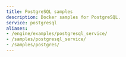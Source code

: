```yaml
---
title: PostgreSQL samples
description: Docker samples for PostgreSQL.
service: postgresql
aliases:
- /engine/examples/postgresql_service/
- /samples/postgresql_service/
- /samples/postgres/
---
```

